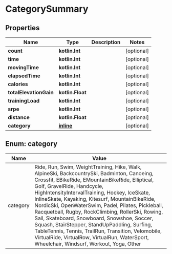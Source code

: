 
# CategorySummary

## Properties
Name | Type | Description | Notes
------------ | ------------- | ------------- | -------------
**count** | **kotlin.Int** |  |  [optional]
**time** | **kotlin.Int** |  |  [optional]
**movingTime** | **kotlin.Int** |  |  [optional]
**elapsedTime** | **kotlin.Int** |  |  [optional]
**calories** | **kotlin.Int** |  |  [optional]
**totalElevationGain** | **kotlin.Float** |  |  [optional]
**trainingLoad** | **kotlin.Int** |  |  [optional]
**srpe** | **kotlin.Int** |  |  [optional]
**distance** | **kotlin.Float** |  |  [optional]
**category** | [**inline**](#Category) |  |  [optional]


<a id="Category"></a>
## Enum: category
Name | Value
---- | -----
category | Ride, Run, Swim, WeightTraining, Hike, Walk, AlpineSki, BackcountrySki, Badminton, Canoeing, Crossfit, EBikeRide, EMountainBikeRide, Elliptical, Golf, GravelRide, Handcycle, HighIntensityIntervalTraining, Hockey, IceSkate, InlineSkate, Kayaking, Kitesurf, MountainBikeRide, NordicSki, OpenWaterSwim, Padel, Pilates, Pickleball, Racquetball, Rugby, RockClimbing, RollerSki, Rowing, Sail, Skateboard, Snowboard, Snowshoe, Soccer, Squash, StairStepper, StandUpPaddling, Surfing, TableTennis, Tennis, TrailRun, Transition, Velomobile, VirtualRide, VirtualRow, VirtualRun, WaterSport, Wheelchair, Windsurf, Workout, Yoga, Other



